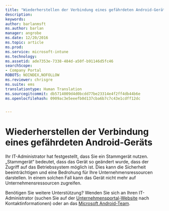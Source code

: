 ```yaml
---
title: "Wiederherstellen der Verbindung eines gefährdeten Android-Geräts | Microsoft-Dokumentation"
description: 
keywords: 
author: barlanmsft
ms.author: barlan
manager: angrobe
ms.date: 12/20/2016
ms.topic: article
ms.prod: 
ms.service: microsoft-intune
ms.technology: 
ms.assetid: ade7353e-7338-484d-a50f-b91146d5fc46
searchScope:
- Company Portal
ROBOTS: NOINDEX,NOFOLLOW
ms.reviewer: chrisgre
ms.suite: ems
translationtype: Human Translation
ms.sourcegitcommit: db5714009d4d0bcdd77be23314e4f2ff4db44b6e
ms.openlocfilehash: 0909ac3e5eeefb0d137cba6b7c7c43e1cdff12dc


---
```


# <a name="how-to-reconnect-a-compromised-android-device"></a>Wiederherstellen der Verbindung eines gefährdeten Android-Geräts

Ihr IT-Administrator hat festgestellt, dass Sie ein Stammgerät nutzen. „Stammgerät“ bedeutet, dass das Gerät so geändert wurde, dass der Zugriff auf das Betriebssystem möglich ist. Dies kann die Sicherheit beeinträchtigen und eine Bedrohung für Ihre Unternehmensressourcen darstellen. In einem solchen Fall kann das Gerät nicht mehr auf Unternehmensressourcen zugreifen.

Benötigen Sie weitere Unterstützung? Wenden Sie sich an Ihren IT-Administrator (suchen Sie auf der [Unternehmensportal-Website](http://portal.manage.microsoft.com) nach Kontaktinformationen) oder an das [Microsoft Android-Team](mailto:wintunedroidfbk@microsoft.com).



<!--HONumber=Dec16_HO3-->


